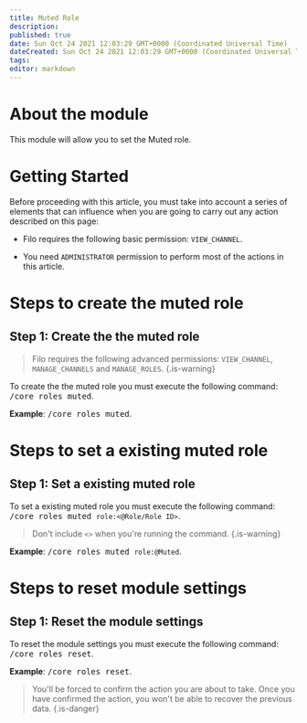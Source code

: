 ```yaml
---
title: Muted Role
description:
published: true
date: Sun Oct 24 2021 12:03:29 GMT+0000 (Coordinated Universal Time)
dateCreated: Sun Oct 24 2021 12:03:29 GMT+0000 (Coordinated Universal Time)
tags:
editor: markdown
---
```


# About the module

This module will allow you to set the Muted role.

# Getting Started

Before proceeding with this article, you must take into account a series of elements that can influence when you are going to carry out any action described on this page:

- Filo requires the following basic permission: ``VIEW_CHANNEL``.

- You need ``ADMINISTRATOR`` permission to perform most of the actions in this article.

# Steps to create the muted role

## **Step 1**: Create the the muted role

> Filo requires the following advanced permissions: ``VIEW_CHANNEL``, ``MANAGE_CHANNELS`` and ``MANAGE_ROLES``.
{.is-warning}

To create the the muted role you must execute the following command: <kbd>/core roles muted</kbd>.

**Example**: <kbd>/core roles muted</kbd>.

# Steps to set a existing muted role

## **Step 1**: Set a existing muted role

To set a existing muted role you must execute the following command: <kbd>/core roles muted ``role:<@Role/Role ID>``</kbd>.

> Don't include ``<>`` when you're running the command.
{.is-warning}

**Example**: <kbd>/core roles muted ``role:@Muted``</kbd>.

# Steps to reset module settings

## **Step 1**: Reset the module settings

To reset the module settings you must execute the following command: <kbd>/core roles reset</kbd>.

**Example**: <kbd>/core roles reset</kbd>.

> You'll be forced to confirm the action you are about to take. Once you have confirmed the action, you won't be able to recover the previous data.
{.is-danger}
